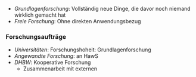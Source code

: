 - _Grundlagenforschung_: Vollständig neue Dinge, die davor noch niemand wirklich gemacht hat
- _Freie Forschung_: Ohne direkten Anwendungsbezug

### Forschungsaufträge
- _Universitäten_: Forschungshoheit: Grundlagenforschung
- _Angewandte Forschung_: an HawS
- _DHBW_: Kooperative Forschung
	- Zusammenarbeit mit externen